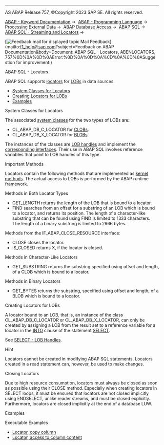   

* * *

AS ABAP Release 757, ©Copyright 2023 SAP SE. All rights reserved.

[ABAP - Keyword Documentation](javascript:call_link\('abenabap.htm'\)) →  [ABAP - Programming Language](javascript:call_link\('abenabap_reference.htm'\)) →  [Processing External Data](javascript:call_link\('abenabap_language_external_data.htm'\)) →  [ABAP Database Access](javascript:call_link\('abendb_access.htm'\)) →  [ABAP SQL](javascript:call_link\('abenabap_sql.htm'\)) →  [ABAP SQL - Streaming and Locators](javascript:call_link\('abenstreams_locators.htm'\)) → 

 [![](Mail.gif?object=Mail.gif&sap-language=EN "Feedback mail for displayed topic") Mail Feedback](mailto:f1_help@sap.com?subject=Feedback on ABAP Documentation&body=Document: ABAP SQL - Locators, ABENLOCATORS, 757%0D%0A%0D%0AError:%0D%0A%0D%0A%0D%0A%0D%0ASugge
stion for improvement:)

ABAP SQL - Locators

ABAP SQL supports [locators](javascript:call_link\('abenlocator_glosry.htm'\) "Glossary Entry") for [LOBs](javascript:call_link\('abenlob_glosry.htm'\) "Glossary Entry") in data sources.

-   [System Classes for Locators](#abenlocators-1-----------important-methods---@ITOC@@ABENLOCATORS_2)
-   [Creating Locators for LOBs](#abenlocators-3-------closing-locators---@ITOC@@ABENLOCATORS_4)
-   [Examples](#@@ITOC@@ABENLOCATORS_5)

System Classes for Locators   

The associated [system classes](javascript:call_link\('abensystem_class_glosry.htm'\) "Glossary Entry") for the two types of LOBs are:

-   CL\_ABAP\_DB\_C\_LOCATOR for [CLOBs](javascript:call_link\('abenclob_glosry.htm'\) "Glossary Entry").
-   CL\_ABAP\_DB\_X\_LOCATOR for [BLOBs](javascript:call_link\('abenblob_glosry.htm'\) "Glossary Entry").

The instances of the classes are [LOB handles](javascript:call_link\('abenlob_handle_glosry.htm'\) "Glossary Entry") and implement the [corresponding interfaces](javascript:call_link\('abenlob_interfaces.htm'\)). Their use in ABAP SQL involves reference variables that point to LOB handles of this type.

Important Methods   

Locators contain the following methods that are implemented as [kernel methods](javascript:call_link\('abenkernel_method_glosry.htm'\) "Glossary Entry"). The actual access to LOBs is performed by the ABAP runtime framework.

Methods in Both Locator Types

-   GET\_LENGTH returns the length of the LOB that is bound to a locator.
-   FIND searches from an offset for a substring of an LOB which is bound to a locator, and returns its position. The length of a character-like substring that can be found using FIND is limited to 1333 characters. The length of a binary substring is limited to 2666 bytes.

Methods from the IF\_ABAP\_CLOSE\_RESOURCE interface:

-   CLOSE closes the locator.
-   IS\_CLOSED returns X, if the locator is closed.

Methods in Character-Like Locators

-   GET\_SUBSTRING returns the substring specified using offset and length, of a CLOB which is bound to a locator.

Methods in Binary Locators

-   GET\_BYTES returns the substring, specified using offset and length, of a BLOB which is bound to a locator.

Creating Locators for LOBs   

A locator bound to an LOB, that is, an instance of the class CL\_ABAP\_DB\_C\_LOCATOR or CL\_ABAP\_DB\_X\_LOCATOR, can only be created by assigning a LOB from the result set to a reference variable for a locator in the [INTO](javascript:call_link\('abapinto_clause.htm'\)) clause of the statement [SELECT](javascript:call_link\('abapinto_clause.htm'\)).

See [SELECT - LOB Handles](javascript:call_link\('abenselect_into_lob_handles.htm'\)).

Hint

Locators cannot be created in modifying ABAP SQL statements. Locators created in a read statement can, however, be used to make changes.

Closing Locators   

Due to high resource consumption, locators must always be closed as soon as possible using their CLOSE method. Especially when creating locators in SELECT loops, it must be ensured that locators are not closed implicitly using ENDSELECT, unlike reader streams, and must be closed explicitly. Furthermore, locators are closed implicitly at the end of a database LUW.

Examples   

Executable Examples

-   [Locator, copy column](javascript:call_link\('abendb_copy_abexa.htm'\))
-   [Locator, access to column content](javascript:call_link\('abendb_locator_abexa.htm'\))
